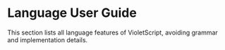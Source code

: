 # Language User Guide

This section lists all language features of VioletScript, avoiding grammar and implementation details.